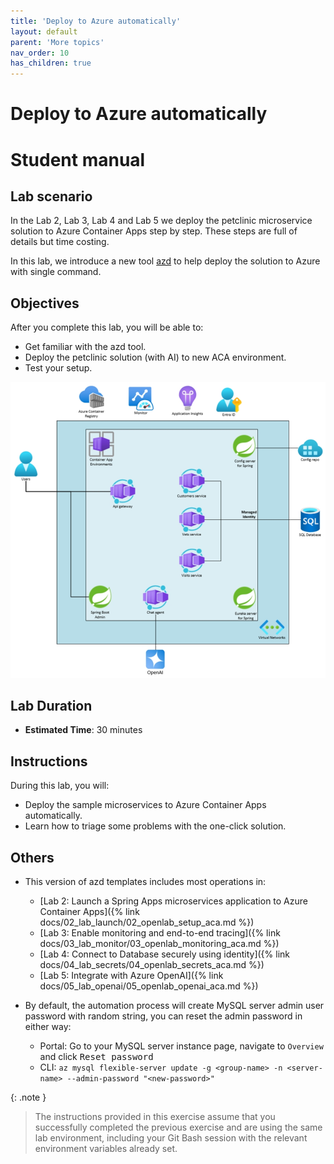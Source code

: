 ```yaml
---
title: 'Deploy to Azure automatically'
layout: default
parent: 'More topics'
nav_order: 10
has_children: true
---
```


# Deploy to Azure automatically

# Student manual

## Lab scenario

In the Lab 2, Lab 3, Lab 4 and Lab 5 we deploy the petclinic microservice solution to Azure Container Apps step by step.
These steps are full of details but time costing.

In this lab, we introduce a new tool [azd](https://learn.microsoft.com/en-us/azure/developer/azure-developer-cli/) to help deploy the solution to Azure with single command.

## Objectives

After you complete this lab, you will be able to:

- Get familiar with the azd tool.
- Deploy the petclinic solution (with AI) to new ACA environment.
- Test your setup.

![lab 6 overview](../../images/acalab6.png)

## Lab Duration

- **Estimated Time**: 30 minutes

## Instructions

During this lab, you will:

- Deploy the sample microservices to Azure Container Apps automatically.
- Learn how to triage some problems with the one-click solution.

## Others

   - This version of azd templates includes most operations in:
      - [Lab 2: Launch a Spring Apps microservices application to Azure Container Apps]({% link docs/02_lab_launch/02_openlab_setup_aca.md %})
      - [Lab 3: Enable monitoring and end-to-end tracing]({% link docs/03_lab_monitor/03_openlab_monitoring_aca.md %})
      - [Lab 4: Connect to Database securely using identity]({% link docs/04_lab_secrets/04_openlab_secrets_aca.md %})
      - [Lab 5: Integrate with Azure OpenAI]({% link docs/05_lab_openai/05_openlab_openai_aca.md %})

   - By default, the automation process will create MySQL server admin user password with random string, you can reset the admin password in either way:
      - Portal: Go to your MySQL server instance page, navigate to `Overview` and click <kbd>Reset password</kbd>
      - CLI: `az mysql flexible-server update -g <group-name> -n <server-name> --admin-password "<new-password>"`

{: .note }
> The instructions provided in this exercise assume that you successfully completed the previous exercise and are using the same lab environment, including your Git Bash session with the relevant environment variables already set.
